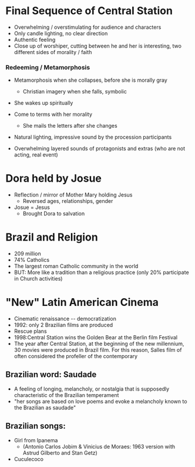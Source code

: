 # Final Sequence of Central Station
- Overwhelming / overstimulating for audience and characters
- Only candle lighting, no clear direction
- Authentic feeling
- Close up of worshiper, cutting between he and her is interesting, two different sides of morality / faith

### Redeeming / Metamorphosis
- Metamorphosis when she collapses, before she is morally gray
	- Christian imagery when she falls, symbolic
- She wakes up spiritually
- Come to terms with her morality
	- She mails the letters after she changes

- Natural lighting, impressive sound by the procession participants 
- Overwhelming layered sounds of protagonists and extras (who are not acting, real event)


# Dora held by Josue
- Reflection / mirror of Mother Mary holding Jesus
	- Reversed ages, relationships, gender
- Josue = Jesus
	- Brought Dora to salvation



# Brazil and Religion
- 209 million
- 74% Catholics
- The largest roman Catholic community in the world
- BUT: More like a tradition than a religious practice (only 20% participate in Church activities)

# "New" Latin American Cinema
- Cinematic renaissance -- democratization
- 1992: only 2 Brazilian films are produced 
- Rescue plans
- 1998:Central Station wins the Golden Bear at the Berlin film Festival
- The year after Central Station, at the beginning of the new millennium, 30 movies were produced in Brazil film. For this reason, Salles film of often considered the profeller of the contemporary 

## Brazilian word: Saudade
- A feeling of longing, melancholy, or nostalgia that is supposedly characteristic of the Brazilian temperament 
- "her songs are based on love poems and evoke a melancholy known to the Brazilian as saudade"

## Brazilian songs: 
- Girl from Ipanema
	- (Antonio Carlos Jobim & Vinicius de Moraes: 1963 version with Astrud Gilberto and Stan Getz) 
- Cuculecoco